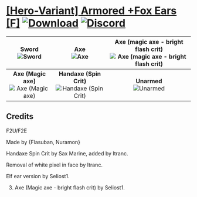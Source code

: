 # [\[Hero-Variant\] Armored +Fox Ears \[F\]](https://github.com/Klokinator/FE-Repo/tree/main/Battle%20Animations/Infantry%20-%20(Swd)%20Mercenaries%20and%20Heroes/%5BHero-Variant%5D%20Armored%20%2BFox%20Ears%20%5BF%5D) [![Download](https://img.shields.io/badge/Download--red?style=social&logo=github)](https://minhaskamal.github.io/DownGit/#/home?url=https://github.com/Klokinator/FE-Repo/tree/main/Battle%20Animations/Infantry%20-%20(Swd)%20Mercenaries%20and%20Heroes/%5BHero-Variant%5D%20Armored%20%2BFox%20Ears%20%5BF%5D) [![Discord](https://img.shields.io/badge/Discord--blue?style=social&logo=discord)](https://discord.gg/C7VNGnyTPA)

| <b>Sword</b><br/><img alt="Sword" src="https://raw.githubusercontent.com/Klokinator/FE-Repo/main/Battle%20Animations/Infantry%20-%20(Swd)%20Mercenaries%20and%20Heroes/%5BHero-Variant%5D%20Armored%20+Fox%20Ears%20%5BF%5D/1.%20Sword/Sword.gif"/> | <b>Axe</b><br/><img alt="Axe" src="https://raw.githubusercontent.com/Klokinator/FE-Repo/main/Battle%20Animations/Infantry%20-%20(Swd)%20Mercenaries%20and%20Heroes/%5BHero-Variant%5D%20Armored%20+Fox%20Ears%20%5BF%5D/3.%20Axe/Axe.gif"/> | <b>Axe (magic axe - bright flash crit)</b><br/><img alt="Axe (magic axe - bright flash crit)" src="https://raw.githubusercontent.com/Klokinator/FE-Repo/main/Battle%20Animations/Infantry%20-%20(Swd)%20Mercenaries%20and%20Heroes/%5BHero-Variant%5D%20Armored%20+Fox%20Ears%20%5BF%5D/3.%20Axe%20(magic%20axe%20-%20bright%20flash%20crit)/Axe.gif"/> |
| :---: | :---: | :---: |
| <b>Axe (Magic axe)</b><br/><img alt="Axe (Magic axe)" src="https://raw.githubusercontent.com/Klokinator/FE-Repo/main/Battle%20Animations/Infantry%20-%20(Swd)%20Mercenaries%20and%20Heroes/%5BHero-Variant%5D%20Armored%20+Fox%20Ears%20%5BF%5D/3.%20Axe%20(Magic%20axe)/Axe.gif"/> | <b>Handaxe (Spin Crit)</b><br/><img alt="Handaxe (Spin Crit)" src="https://raw.githubusercontent.com/Klokinator/FE-Repo/main/Battle%20Animations/Infantry%20-%20(Swd)%20Mercenaries%20and%20Heroes/%5BHero-Variant%5D%20Armored%20+Fox%20Ears%20%5BF%5D/4.%20Handaxe%20(Spin%20Crit)/Handaxe.gif"/> | <b>Unarmed</b><br/><img alt="Unarmed" src="https://raw.githubusercontent.com/Klokinator/FE-Repo/main/Battle%20Animations/Infantry%20-%20(Swd)%20Mercenaries%20and%20Heroes/%5BHero-Variant%5D%20Armored%20+Fox%20Ears%20%5BF%5D/8.%20Unarmed/Unarmed.gif"/> |

## Credits

F2U/F2E

Made by {Flasuban, Nuramon}

Handaxe Spin Crit by Sax Marine, added by ltranc.

Removal of white pixel in face by Itranc.

Elf ear version by Seliost1.

3. Axe (Magic axe - bright flash crit) by Seliost1.

